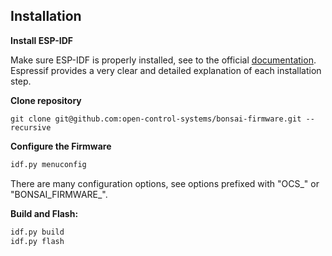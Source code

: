 ## Installation

**Install ESP-IDF**

Make sure ESP-IDF is properly installed, see to the official [documentation](https://docs.espressif.com/projects/esp-idf/en/stable/esp32/get-started/index.html). Espressif provides a very clear and detailed explanation of each installation step.

**Clone repository**

```
git clone git@github.com:open-control-systems/bonsai-firmware.git --recursive
```

**Configure the Firmware**

```bash
idf.py menuconfig
```

There are many configuration options, see options prefixed with "OCS_" or "BONSAI_FIRMWARE_".

**Build and Flash:**

```bash
idf.py build
idf.py flash
```
